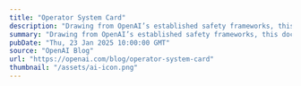 ```yaml
---
title: "Operator System Card"
description: "Drawing from OpenAI’s established safety frameworks, this document highlights our multi-layered approach, including model and product mitigations we’ve implemented to protect against prompt engineering and jailbreaks, protect privacy and security, as well as details our external red teaming efforts, safety evaluations, and ongoing work to further refine these safeguards."
summary: "Drawing from OpenAI’s established safety frameworks, this document highlights our multi-layered approach, including model and product mitigations we’ve implemented to protect against prompt engineering and jailbreaks, protect privacy and security, as well as details our external red teaming efforts, safety evaluations, and ongoing work to further refine these safeguards."
pubDate: "Thu, 23 Jan 2025 10:00:00 GMT"
source: "OpenAI Blog"
url: "https://openai.com/blog/operator-system-card"
thumbnail: "/assets/ai-icon.png"
---
```


